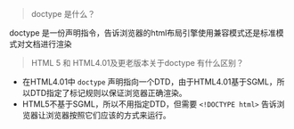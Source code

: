 > doctype 是什么？

doctype 是一份声明指令，告诉浏览器的html布局引擎使用兼容模式还是标准模式对文档进行渲染

> HTML 5 和 HTML4.01及更老版本关于doctype 有什么区别？

* 在HTML4.01中 `doctype` 声明指向一个DTD，由于HTML4.01基于SGML，所以DTD指定了标记规则以保证浏览器正确渲染。
* HTML5不基于SGML，所以不用指定DTD，但需要 `<!DOCTYPE html>` 告诉浏览器让浏览器按照它们应该的方式来运行。











